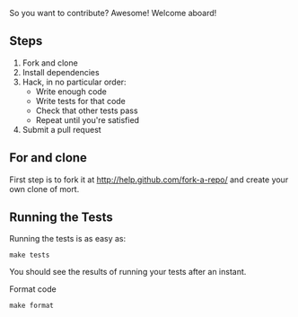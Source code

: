 So you want to contribute? Awesome! Welcome aboard!

## Steps

1. Fork and clone
2. Install dependencies
3. Hack, in no particular order:
   - Write enough code
   - Write tests for that code
   - Check that other tests pass
   - Repeat until you're satisfied
4. Submit a pull request

## For and clone

First step is to fork it at http://help.github.com/fork-a-repo/ and create your own clone of mort.

## Running the Tests

Running the tests is as easy as:

    make tests

You should see the results of running your tests after an instant.


Format code

    make format
    

